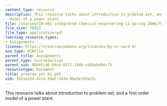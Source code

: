 ```yaml
---
content_type: resource
description: This resource talks about introduction to problem set, and a first order
  model of a power plant.
file: /courses/10-491-integrated-chemical-engineering-ii-spring-2006/fd11e32d47cb59af243a0be5efd3a25c_problem_set_01.pdf
file_size: 78422
file_type: application/pdf
learning_resource_types:
- Assignments
license: https://creativecommons.org/licenses/by-nc-sa/4.0/
ocw_type: OCWFile
parent_title: Assignments
parent_type: CourseSection
parent_uid: 0644fc46-b4cd-6571-1446-cd50abd06cf5
resourcetype: Document
title: problem_set_01.pdf
uid: fd11e32d-47cb-59af-243a-0be5efd3a25c
---
```

This resource talks about introduction to problem set, and a first order model of a power plant.
